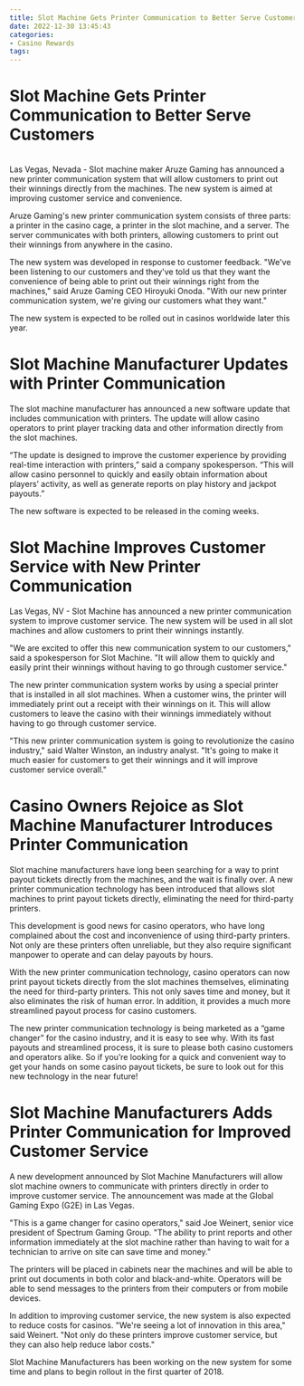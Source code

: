 ```yaml
---
title: Slot Machine Gets Printer Communication to Better Serve Customers 
date: 2022-12-30 13:45:43
categories:
- Casino Rewards
tags:
---
```



#  Slot Machine Gets Printer Communication to Better Serve Customers 

\
Las Vegas, Nevada - Slot machine maker Aruze Gaming has announced a new printer communication system that will allow customers to print out their winnings directly from the machines. The new system is aimed at improving customer service and convenience.

Aruze Gaming's new printer communication system consists of three parts: a printer in the casino cage, a printer in the slot machine, and a server. The server communicates with both printers, allowing customers to print out their winnings from anywhere in the casino.

The new system was developed in response to customer feedback. "We've been listening to our customers and they've told us that they want the convenience of being able to print out their winnings right from the machines," said Aruze Gaming CEO Hiroyuki Onoda. "With our new printer communication system, we're giving our customers what they want."

The new system is expected to be rolled out in casinos worldwide later this year.

#  Slot Machine Manufacturer Updates with Printer Communication 

The slot machine manufacturer has announced a new software update that includes communication with printers. The update will allow casino operators to print player tracking data and other information directly from the slot machines.

“The update is designed to improve the customer experience by providing real-time interaction with printers,” said a company spokesperson. “This will allow casino personnel to quickly and easily obtain information about players’ activity, as well as generate reports on play history and jackpot payouts.”

The new software is expected to be released in the coming weeks.

#  Slot Machine Improves Customer Service with New Printer Communication 

Las Vegas, NV - Slot Machine has announced a new printer communication system to improve customer service. The new system will be used in all slot machines and allow customers to print their winnings instantly.

"We are excited to offer this new communication system to our customers," said a spokesperson for Slot Machine. "It will allow them to quickly and easily print their winnings without having to go through customer service."

The new printer communication system works by using a special printer that is installed in all slot machines. When a customer wins, the printer will immediately print out a receipt with their winnings on it. This will allow customers to leave the casino with their winnings immediately without having to go through customer service.

"This new printer communication system is going to revolutionize the casino industry," said Walter Winston, an industry analyst. "It's going to make it much easier for customers to get their winnings and it will improve customer service overall."

#  Casino Owners Rejoice as Slot Machine Manufacturer Introduces Printer Communication 

Slot machine manufacturers have long been searching for a way to print payout tickets directly from the machines, and the wait is finally over. A new printer communication technology has been introduced that allows slot machines to print payout tickets directly, eliminating the need for third-party printers.

This development is good news for casino operators, who have long complained about the cost and inconvenience of using third-party printers. Not only are these printers often unreliable, but they also require significant manpower to operate and can delay payouts by hours.

With the new printer communication technology, casino operators can now print payout tickets directly from the slot machines themselves, eliminating the need for third-party printers. This not only saves time and money, but it also eliminates the risk of human error. In addition, it provides a much more streamlined payout process for casino customers.

The new printer communication technology is being marketed as a “game changer” for the casino industry, and it is easy to see why. With its fast payouts and streamlined process, it is sure to please both casino customers and operators alike. So if you’re looking for a quick and convenient way to get your hands on some casino payout tickets, be sure to look out for this new technology in the near future!

#  Slot Machine Manufacturers Adds Printer Communication for Improved Customer Service

A new development announced by Slot Machine Manufacturers will allow slot machine owners to communicate with printers directly in order to improve customer service. The announcement was made at the Global Gaming Expo (G2E) in Las Vegas.

"This is a game changer for casino operators," said Joe Weinert, senior vice president of Spectrum Gaming Group. "The ability to print reports and other information immediately at the slot machine rather than having to wait for a technician to arrive on site can save time and money."

The printers will be placed in cabinets near the machines and will be able to print out documents in both color and black-and-white. Operators will be able to send messages to the printers from their computers or from mobile devices.

In addition to improving customer service, the new system is also expected to reduce costs for casinos. "We're seeing a lot of innovation in this area," said Weinert. "Not only do these printers improve customer service, but they can also help reduce labor costs."

Slot Machine Manufacturers has been working on the new system for some time and plans to begin rollout in the first quarter of 2018.